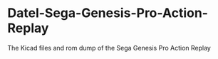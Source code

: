 # Datel-Sega-Genesis-Pro-Action-Replay
The Kicad files and rom dump of the Sega Genesis Pro Action Replay
